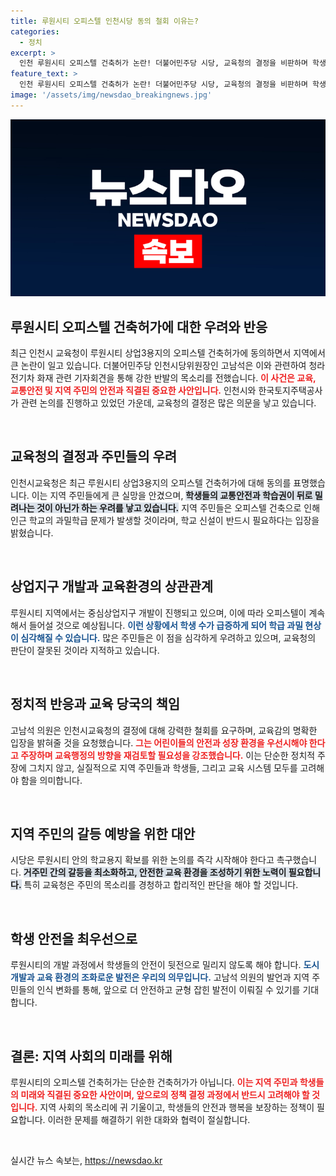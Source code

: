 ```yaml
---
title: 루원시티 오피스텔 인천시당 동의 철회 이유는?
categories:
  - 정치
excerpt: >
  인천 루원시티 오피스텔 건축허가 논란! 더불어민주당 시당, 교육청의 결정을 비판하며 학생 안전과 학교 신설의 중요성을 강조하고 나섰다. 과밀학급 우려 속, 지역 주민들의 목소리는 더욱 커지고 있다. 클릭해서 현장의 소리를 들어보세요!
feature_text: >
  인천 루원시티 오피스텔 건축허가 논란! 더불어민주당 시당, 교육청의 결정을 비판하며 학생 안전과 학교 신설의 중요성을 강조하고 나섰다. 과밀학급 우려 속, 지역 주민들의 목소리는 더욱 커지고 있다. 클릭해서 현장의 소리를 들어보세요!
image: '/assets/img/newsdao_breakingnews.jpg'
---
```


<p><img src="/assets/img/newsdao_breakingnews.jpg" alt="cryptoinkorea 속보" /></p>

<h2 data-ke-size="size26">루원시티 오피스텔 건축허가에 대한 우려와 반응</h2>

<p data-ke-size="size16">최근 인천시 교육청이 루원시티 상업3용지의 오피스텔 건축허가에 동의하면서 지역에서 큰 논란이 일고 있습니다. 더불어민주당 인천시당위원장인 고남석은 이와 관련하여 청라 전기차 화재 관련 기자회견을 통해 강한 반발의 목소리를 전했습니다. <b><span style="color: #ee2323;">이 사건은 교육, 교통안전 및 지역 주민의 안전과 직결된 중요한 사안입니다.</span></b> 인천시와 한국토지주택공사가 관련 논의를 진행하고 있었던 가운데, 교육청의 결정은 많은 의문을 낳고 있습니다.</p>

<p data-ke-size="size16">&nbsp;</p>

<h2 data-ke-size="size26">교육청의 결정과 주민들의 우려</h2>

<p data-ke-size="size16">인천시교육청은 최근 루원시티 상업3용지의 오피스텔 건축허가에 대해 동의를 표명했습니다. 이는 지역 주민들에게 큰 실망을 안겼으며, <b><span style="background-color: #21538527;">학생들의 교통안전과 학습권이 뒤로 밀려나는 것이 아닌가 하는 우려를 낳고 있습니다.</span></b> 지역 주민들은 오피스텔 건축으로 인해 인근 학교의 과밀학급 문제가 발생할 것이라며, 학교 신설이 반드시 필요하다는 입장을 밝혔습니다.</p>

<p data-ke-size="size16">&nbsp;</p>

<h2 data-ke-size="size26">상업지구 개발과 교육환경의 상관관계</h2>

<p data-ke-size="size16">루원시티 지역에서는 중심상업지구 개발이 진행되고 있으며, 이에 따라 오피스텔이 계속해서 들어설 것으로 예상됩니다. <b><span style="color: #1a5490;">이런 상황에서 학생 수가 급증하게 되어 학급 과밀 현상이 심각해질 수 있습니다.</span></b> 많은 주민들은 이 점을 심각하게 우려하고 있으며, 교육청의 판단이 잘못된 것이라 지적하고 있습니다.</p>

<p data-ke-size="size16">&nbsp;</p>

<h2 data-ke-size="size26">정치적 반응과 교육 당국의 책임</h2>

<p data-ke-size="size16">고남석 의원은 인천시교육청의 결정에 대해 강력한 철회를 요구하며, 교육감의 명확한 입장을 밝혀줄 것을 요청했습니다. <b><span style="color: #ee2323;">그는 어린이들의 안전과 성장 환경을 우선시해야 한다고 주장하며 교육행정의 방향을 재검토할 필요성을 강조했습니다.</span></b> 이는 단순한 정치적 주장에 그치지 않고, 실질적으로 지역 주민들과 학생들, 그리고 교육 시스템 모두를 고려해야 함을 의미합니다.</p>

<p data-ke-size="size16">&nbsp;</p>

<h2 data-ke-size="size26">지역 주민의 갈등 예방을 위한 대안</h2>

<p data-ke-size="size16">시당은 루원시티 안의 학교용지 확보를 위한 논의를 즉각 시작해야 한다고 촉구했습니다. <b><span style="background-color: #21538527;">거주민 간의 갈등을 최소화하고, 안전한 교육 환경을 조성하기 위한 노력이 필요합니다.</span></b> 특히 교육청은 주민의 목소리를 경청하고 합리적인 판단을 해야 할 것입니다.</p>

<p data-ke-size="size16">&nbsp;</p>

<h2 data-ke-size="size26">학생 안전을 최우선으로</h2>

<p data-ke-size="size16">루원시티의 개발 과정에서 학생들의 안전이 뒷전으로 밀리지 않도록 해야 합니다. <b><span style="color: #1a5490;">도시개발과 교육 환경의 조화로운 발전은 우리의 의무입니다.</span></b> 고남석 의원의 발언과 지역 주민들의 인식 변화를 통해, 앞으로 더 안전하고 균형 잡힌 발전이 이뤄질 수 있기를 기대합니다.</p>

<p data-ke-size="size16">&nbsp;</p>

<h2 data-ke-size="size26">결론: 지역 사회의 미래를 위해</h2>

<p data-ke-size="size16">루원시티의 오피스텔 건축허가는 단순한 건축허가가 아닙니다. <b><span style="color: #ee2323;">이는 지역 주민과 학생들의 미래와 직결된 중요한 사안이며, 앞으로의 정책 결정 과정에서 반드시 고려해야 할 것입니다.</span></b> 지역 사회의 목소리에 귀 기울이고, 학생들의 안전과 행복을 보장하는 정책이 필요합니다. 이러한 문제를 해결하기 위한 대화와 협력이 절실합니다.</p>

<p data-ke-size="size16">&nbsp;</p>
실시간 뉴스 속보는, <a href="https://newsdao.kr" rel="dofollow">https://newsdao.kr</a>


